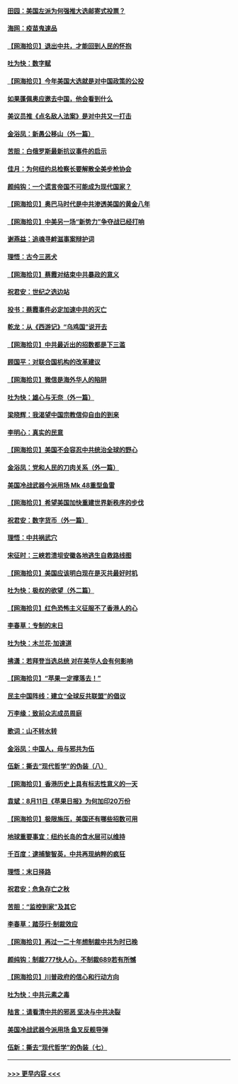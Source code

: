 #### [田园：美国左派为何强推大选邮寄式投票？](../pages/nsc993/n12352963.md?t=08251202) 
#### [海网：疫苗鬼速品](../pages/nsc993/n12354438.md?t=08251202) 
#### [【网海拾贝】退出中共，才能回到人民的怀抱](../pages/nsc993/n12352634.md?t=08251202) 
#### [吐为快：数字赋](../pages/nsc993/n12352317.md?t=08251202) 
#### [【网海拾贝】今年美国大选就是对中国政策的公投](../pages/nsc993/n12350973.md?t=08251202) 
#### [如果蓬佩奥应邀去中国，他会看到什么](../pages/nsc993/n12350945.md?t=08251202) 
#### [美议员推《点名敌人法案》是对中共又一打击](../pages/nsc993/n12350765.md?t=08251202) 
#### [金浴凤：新愚公移山（外一篇）](../pages/nsc993/n12350253.md?t=08251202) 
#### [苦胆：白俄罗斯最新抗议事件的启示](../pages/nsc993/n12349989.md?t=08251202) 
#### [佳月：为何纽约总检察长要解散全美步枪协会](../pages/nsc993/n12349939.md?t=08251202) 
#### [颜纯钩：一个谎言帝国不可能成为现代国家？](../pages/nsc993/n12349898.md?t=08251202) 
#### [【网海拾贝】奥巴马时代是中共渗透美国的黄金八年](../pages/nsc993/n12349284.md?t=08251202) 
#### [【网海拾贝】中美另一场“新势力”争夺战已经打响](../pages/nsc993/n12346998.md?t=08251202) 
#### [谢燕益：追魂寻衅滋事案辩护词](../pages/nsc993/n12346892.md?t=08251202) 
#### [理悟：古今三恶犬](../pages/nsc993/n12345190.md?t=08251202) 
#### [【网海拾贝】蔡霞对结束中共暴政的意义](../pages/nsc993/n12344263.md?t=08251202) 
#### [祝君安：世纪之选边站](../pages/nsc993/n12342382.md?t=08251202) 
#### [投书：蔡霞事件必定加速中共的灭亡](../pages/nsc993/n12341881.md?t=08251202) 
#### [乾龙：从《西游记》“乌鸡国”说开去](../pages/nsc993/n12341690.md?t=08251202) 
#### [【网海拾贝】中共最近出的招数都是下三滥](../pages/nsc993/n12341593.md?t=08251202) 
#### [顾国平：对联合国机构的改革建议](../pages/nsc993/n12339928.md?t=08251202) 
#### [【网海拾贝】微信是海外华人的陷阱](../pages/nsc993/n12338868.md?t=08251202) 
#### [吐为快：雄心与无奈（外一篇）](../pages/nsc993/n12338132.md?t=08251202) 
#### [梁晓辉：我渴望中国宗教信仰自由的到来](../pages/nsc993/n12336657.md?t=08251202) 
#### [李明心：真实的民意](../pages/nsc993/n12336089.md?t=08251202) 
#### [【网海拾贝】美国不会容忍中共统治全球的野心](../pages/nsc993/n12336063.md?t=08251202) 
#### [金浴凤：党和人民的刀肉关系（外一篇）](../pages/nsc993/n12335834.md?t=08251202) 
#### [美国冷战武器今派用场 Mk 48重型鱼雷](../pages/nsc993/n12335354.md?t=08251202) 
#### [【网海拾贝】希望美国加快重建世界新秩序的步伐](../pages/nsc993/n12334224.md?t=08251202) 
#### [祝君安：数字货币（外一篇）](../pages/nsc993/n12334186.md?t=08251202) 
#### [理悟：中共祸武穴](../pages/nsc993/n12333962.md?t=08251202) 
#### [宋征时：三峡若溃坝安徽各地逃生自救路线图](../pages/nsc993/n12332450.md?t=08251202) 
#### [【网海拾贝】美国应该明白现在是灭共最好时机](../pages/nsc993/n12332313.md?t=08251202) 
#### [吐为快：极权的欲望（外二篇）](../pages/nsc993/n12332089.md?t=08251202) 
#### [【网海拾贝】红色恐怖主义征服不了香港人的心](../pages/nsc993/n12329296.md?t=08251202) 
#### [李春草：专制的末日](../pages/nsc993/n12329079.md?t=08251202) 
#### [吐为快：木兰花‧加速道](../pages/nsc993/n12327366.md?t=08251202) 
#### [拂潇：若拜登当选总统 对在美华人会有何影响](../pages/nsc993/n12295996.md?t=08251202) 
#### [【网海拾贝】“苹果一定撑落去！”](../pages/nsc993/n12326784.md?t=08251202) 
#### [民主中国阵线：建立“全球反共联盟”的倡议](../pages/nsc993/n12324177.md?t=08251202) 
#### [万李缘：致前众志成员周庭](../pages/nsc993/n12324635.md?t=08251202) 
#### [歌词：山不转水转](../pages/nsc993/n12324599.md?t=08251202) 
#### [金浴凤：中国人，毋与邪共为伍](../pages/nsc993/n12324257.md?t=08251202) 
#### [伍新：撕去“现代哲学”的伪装（八）](../pages/nsc993/n12324188.md?t=08251202) 
#### [【网海拾贝】香港历史上具有标志性意义的一天](../pages/nsc993/n12324021.md?t=08251202) 
#### [袁斌：8月11日《苹果日报》为何加印20万份](../pages/nsc993/n12323955.md?t=08251202) 
#### [【网海拾贝】极限施压，美国还有哪些招数可用](../pages/nsc993/n12322512.md?t=08251202) 
#### [地球重要事宜：纽约长岛的含水层可以维持](../pages/nsc993/n12321844.md?t=08251202) 
#### [千百度：逮捕黎智英，中共再现纳粹的疯狂](../pages/nsc993/n12321777.md?t=08251202) 
#### [理悟：末日择路](../pages/nsc993/n12320812.md?t=08251202) 
#### [祝君安：危急存亡之秋](../pages/nsc993/n12320795.md?t=08251202) 
#### [苦胆：“监控到家”及其它](../pages/nsc993/n12320751.md?t=08251202) 
#### [李春草：踏莎行·制裁效应](../pages/nsc993/n12318290.md?t=08251202) 
#### [【网海拾贝】再过一二十年想制裁中共为时已晚](../pages/nsc993/n12318195.md?t=08251202) 
#### [颜纯钩：制裁777快人心，不制裁689若有所憾](../pages/nsc993/n12316912.md?t=08251202) 
#### [【网海拾贝】川普政府的信心和行动方向](../pages/nsc993/n12316673.md?t=08251202) 
#### [吐为快：中共元素之毒](../pages/nsc993/n12316547.md?t=08251202) 
#### [陆言：请看清中共的邪恶 坚决与中共决裂](../pages/nsc993/n12315784.md?t=08251202) 
#### [美国冷战武器今派用场 鱼叉反舰导弹](../pages/nsc993/n12316258.md?t=08251202) 
#### [伍新：撕去“现代哲学”的伪装（七）](../pages/nsc993/n12315846.md?t=08251202) 

----
#### [ >>> 更早内容 <<< ](../indexes/nsc993-earlier.md)
